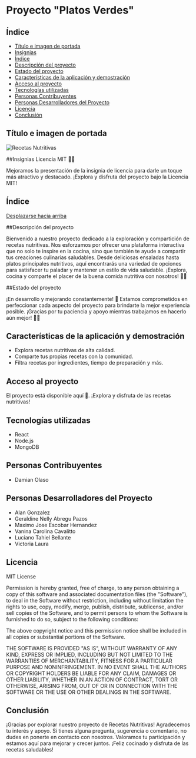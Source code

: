 # Proyecto "Platos Verdes"

## Índice

* [Título e imagen de portada](#título-e-imagen-de-portada)
* [Insignias](#insignias)
* [Índice](#índice)
* [Descripción del proyecto](#descripción-del-proyecto)
* [Estado del proyecto](#estado-del-proyecto)
* [Características de la aplicación y demostración](#características-de-la-aplicación-y-demostración)
* [Acceso al proyecto](#acceso-proyecto)
* [Tecnologías utilizadas](#tecnologías-utilizadas)
* [Personas Contribuyentes](#personas-contribuyentes)
* [Personas Desarrolladores del Proyecto](#personas-desarrolladores)
* [Licencia](#licencia)
* [Conclusión](#conclusión)

## Título e imagen de portada

![Recetas Nutritivas](imagen.png)

##Insignias
Licencia MIT 📜✨

Mejoramos la presentación de la insignia de licencia para darle un toque más atractivo y destacado. ¡Explora y disfruta del proyecto bajo la Licencia MIT!

## Índice

[Desplazarse hacia arriba](#índice)


##Descripción del proyecto

Bienvenido a nuestro proyecto dedicado a la exploración y compartición de recetas nutritivas. Nos esforzamos por ofrecer una plataforma interactiva que no solo te inspire en la cocina, sino que también te ayude a compartir tus creaciones culinarias saludables. Desde deliciosas ensaladas hasta platos principales nutritivos, aquí encontrarás una variedad de opciones para satisfacer tu paladar y mantener un estilo de vida saludable. ¡Explora, cocina y comparte el placer de la buena comida nutritiva con nosotros! 🌱🍲

##Estado del proyecto

¡En desarrollo y mejorando constantemente! 🚀
Estamos comprometidos en perfeccionar cada aspecto del proyecto para brindarte la mejor experiencia posible. ¡Gracias por tu paciencia y apoyo mientras trabajamos en hacerlo aún mejor! 💪✨

## Características de la aplicación y demostración

- Explora recetas nutritivas de alta calidad.
- Comparte tus propias recetas con la comunidad.
- Filtra recetas por ingredientes, tiempo de preparación y más.

## Acceso al proyecto

El proyecto está disponible aquí 🚀. ¡Explora y disfruta de las recetas nutritivas!

## Tecnologías utilizadas

- React
- Node.js
- MongoDB

## Personas Contribuyentes

- Damian Olaso

## Personas Desarrolladores del Proyecto

- Alan Gonzalez
- Geraldine Nelly Abregu Pazos
- Maximo Jose Escobar Hernandez 
- Vanina Carolina Cavalitto
- Luciano Tahiel Bellante
- Victoria Laura

## Licencia

MIT License

Permission is hereby granted, free of charge, to any person obtaining a copy
of this software and associated documentation files (the "Software"), to deal
in the Software without restriction, including without limitation the rights
to use, copy, modify, merge, publish, distribute, sublicense, and/or sell
copies of the Software, and to permit persons to whom the Software is
furnished to do so, subject to the following conditions:

The above copyright notice and this permission notice shall be included in all
copies or substantial portions of the Software.

THE SOFTWARE IS PROVIDED "AS IS", WITHOUT WARRANTY OF ANY KIND, EXPRESS OR
IMPLIED, INCLUDING BUT NOT LIMITED TO THE WARRANTIES OF MERCHANTABILITY,
FITNESS FOR A PARTICULAR PURPOSE AND NONINFRINGEMENT. IN NO EVENT SHALL THE
AUTHORS OR COPYRIGHT HOLDERS BE LIABLE FOR ANY CLAIM, DAMAGES OR OTHER
LIABILITY, WHETHER IN AN ACTION OF CONTRACT, TORT OR OTHERWISE, ARISING FROM,
OUT OF OR IN CONNECTION WITH THE SOFTWARE OR THE USE OR OTHER DEALINGS IN THE
SOFTWARE.

## Conclusión

¡Gracias por explorar nuestro proyecto de Recetas Nutritivas! Agradecemos tu interés y apoyo. Si tienes alguna pregunta, sugerencia o comentario, no dudes en ponerte en contacto con nosotros. Valoramos tu participación y estamos aquí para mejorar y crecer juntos. ¡Feliz cocinado y disfruta de las recetas saludables!
